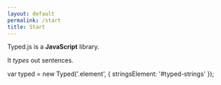 ```yaml
---
layout: default
permalink: /start
title: Start
---
```


<div id="typed-strings">
    <p>Typed.js is a <strong>JavaScript</strong> library.</p>
    <p>It <em>types</em> out sentences.</p>
</div>

<span id="typed"></span>

var typed = new Typed('.element', {
    stringsElement: '#typed-strings'
  });
